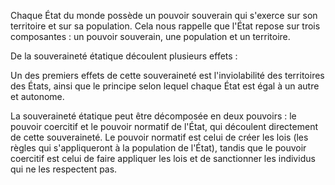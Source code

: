Chaque État du monde possède un pouvoir souverain qui s'exerce sur son territoire et sur sa population. Cela nous rappelle que l'État repose sur trois composantes : un pouvoir souverain, une population et un territoire.

De la souveraineté étatique découlent plusieurs effets :  

Un des premiers effets de cette souveraineté est l'inviolabilité des territoires des États, ainsi que le principe selon lequel chaque État est égal à un autre et autonome.

La souveraineté étatique peut être décomposée en deux pouvoirs : le pouvoir coercitif et le pouvoir normatif de l'État, qui découlent directement de cette souveraineté. Le pouvoir normatif est celui de créer les lois (les règles qui s'appliqueront à la population de l'État), tandis que le pouvoir coercitif est celui de faire appliquer les lois et de sanctionner les individus qui ne les respectent pas.